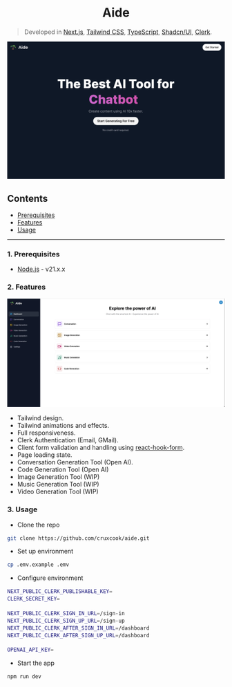 <h1 align="center">Aide</h1>

> Developed in [Next.js](https://nextjs.org/), [Tailwind CSS](https://tailwindcss.com/), [TypeScript](https://www.typescriptlang.org/), [Shadcn/UI](https://ui.shadcn.com/), [Clerk](https://clerk.com/).

<p align="center">
    <img src="./public/landing-screenshot.webp" alt="Landing Screenshot">
</p>

## Contents

-   [Prerequisites](#1-prerequisites)
-   [Features](#2-features)
-   [Usage](#3-usage)

---

### 1. Prerequisites

-   [Node.js](https://nodejs.org/en) - v21.x.x

### 2. Features

<p align="center">
    <img src="./public/dashboard-screenshot.webp" alt="Dashboard Screenshot">
</p>

- Tailwind design.
- Tailwind animations and effects.
- Full responsiveness.
- Clerk Authentication (Email, GMail).
- Client form validation and handling using [react-hook-form](https://react-hook-form.com/).
- Page loading state.
- Conversation Generation Tool (Open AI).
- Code Generation Tool (Open AI)
- Image Generation Tool (WIP)
- Music Generation Tool (WIP)
- Video Generation Tool (WIP)

### 3. Usage

- Clone the repo

```bash
git clone https://github.com/cruxcook/aide.git
```

- Set up environment

```bash
cp .emv.example .emv
```

- Configure environment

```bash
NEXT_PUBLIC_CLERK_PUBLISHABLE_KEY=
CLERK_SECRET_KEY=

NEXT_PUBLIC_CLERK_SIGN_IN_URL=/sign-in
NEXT_PUBLIC_CLERK_SIGN_UP_URL=/sign-up
NEXT_PUBLIC_CLERK_AFTER_SIGN_IN_URL=/dashboard
NEXT_PUBLIC_CLERK_AFTER_SIGN_UP_URL=/dashboard

OPENAI_API_KEY=
```

- Start the app

```bash
npm run dev
```